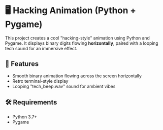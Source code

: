 # 🖥️ Hacking Animation (Python + Pygame)

This project creates a cool "hacking-style" animation using Python and Pygame. It displays binary digits flowing **horizontally**, paired with a looping tech sound for an immersive effect.

## 🚀 Features

- Smooth binary animation flowing across the screen horizontally
- Retro terminal-style display
- Looping "tech_beep.wav" sound for ambient vibes

## 🛠 Requirements

- Python 3.7+
- Pygame

